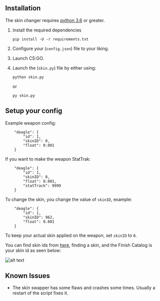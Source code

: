 ## Installation
The skin changer requires [python 3.6](https://www.python.org/downloads/release/python-360/) or greater.

1. Install the required dependencies

    ```
    pip install -U -r requirements.txt
    ```
2. Configure your (`config.json`) file to your liking.

3. Launch CS:GO.

4. Launch the (`skin.py`) file by either using:

    ```
    python skin.py
    ```
    or
    ```
    py skin.py
    ```

## Setup your config
Example weapon config:
```
    "deagle": {
        "id": 1,
        "skinID": 0,
        "float": 0.001
    }
```
If you want to make the weapon StatTrak: 
```
    "deagle": {
        "id": 1,
        "skinID": 0,
        "float": 0.001,
        "statTrack": 9999
    }
```
To change the skin, you change the value of `skinID`, example:
```
    "deagle": {
        "id": 1,
        "skinID": 962,
        "float": 0.001
    }
```
To keep your actual skin applied on the weapon, set `skinID` to `0`.

You can find skin ids from [here](https://csgostash.com/), finding a skin, and the Finish Catalog is your skin id as seen below:

![alt text](https://github.com/donato-fiore/csgo-skin-swapper/blob/main/skinid.png?raw=true)

## Known Issues
  * The skin swapper has some flaws and crashes some times. Usually a restart of the script fixes it.

